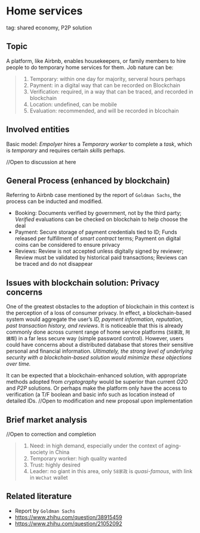 # Home services 
tag: shared economy, P2P solution

## Topic
A platform, like Airbnb, enables housekeepers, or family members to hire people to do temporary home services for them. Job nature can be:

> 1. Temporary: within one day for majority, serveral hours perhaps
> 2. Payment: in a digital way that can be recorded on Blockchain
> 3. Verification: required, in a way that can be traced, and recorded in blockchain
> 4. Location: undefined, can be mobile
> 5. Evaluation: recommended, and will be recorded in blcochain

## Involved entities
Basic model: *Empolyer* hires a *Temporary worker* to complete a *task*, which is _temporary_ and requires certain _skills_ perhaps.

//Open to discussion at here

## General Process (enhanced by blockchain)
Referring to Airbnb case mentioned by the report of `Goldman Sachs`, the process can be inducted and modified.

- Booking: Documents verified by government, not by the third party; *Verified* evaluations can be checked on blockchain to help choose the deal
- Payment: Secure storage of payment credentials tied to ID; Funds released per fulfillment of *smart contract* terms; Payment on digital coins can be considered to ensure privacy
- Reviews: Review is not accepted unless digitally signed by reviewer; Review must be validated by historical paid transactions; Reviews can be traced and do not disappear

## Issues with blockchain solution: Privacy concerns
One of the greatest obstacles to the adoption of blockchain
in this context is the perception of a loss of consumer privacy. In effect, a blockchain-based system would aggregate the user’s *ID, payment information, reputation, past transaction history, and reviews*. It is noticeable that this is already commonly done across current range of home service platforms (`58家政`, `阿姨帮`) in a far less secure way (simple password control). However, users could have concerns about a distributed database that stores their sensitive personal and financial information. *Ultimately, the strong level of underlying security with a blockchain-based solution would minimize these objections over time.*

It can be expected that a blockchain-enhanced solution, with appropriate methods adopted from *cryptography* would be superior than current _O2O_ and _P2P_ solutions. Or perhaps make the platform only have the access to verification (a T/F boolean and basic info such as location instead of detailed IDs.
//Open to modification and new proposal upon implementation

## Brief market analysis
//Open to correction and completion
> 1. Need: in high demand, especially under the context of aging-society in China
> 2. Temporary worker: high quality wanted
> 3. Trust: highly desired
> 4. Leader: no giant in this area, only `58家政` is *quasi-famous*, with link in `WeChat` wallet

## Related literature
- Report by `Goldman Sachs`
- https://www.zhihu.com/question/38915459
- https://www.zhihu.com/question/21052092